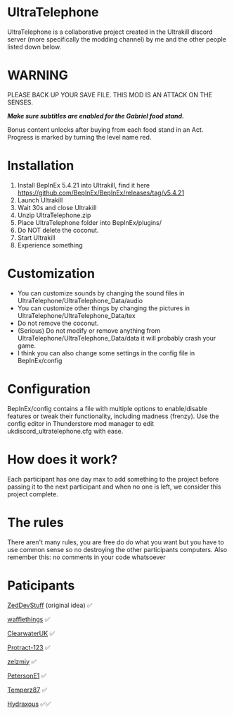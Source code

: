 # UltraTelephone

UltraTelephone is a collaborative project created in the Ultrakill discord server (more specifically the modding channel) by me and the other people listed down below.

# WARNING
PLEASE BACK UP YOUR SAVE FILE.
THIS MOD IS AN ATTACK ON THE SENSES.

***Make sure subtitles are enabled for the Gabriel food stand.***

Bonus content unlocks after buying from each food stand in an Act. Progress is marked by turning the level name red.

# Installation
  1. Install BepInEx 5.4.21 into Ultrakill, find it here https://github.com/BepInEx/BepInEx/releases/tag/v5.4.21
  2. Launch Ultrakill
  3. Wait 30s and close Ultrakill
  4. Unzip UltraTelephone.zip
  5. Place UltraTelephone folder into BepInEx/plugins/
  6. Do NOT delete the coconut.
  7. Start Ultrakill
  8. Experience something


# Customization
  - You can customize sounds by changing the sound files in UltraTelephone/UltraTelephone_Data/audio
  - You can customize other things by changing the pictures in UltraTelephone/UltraTelephone_Data/tex
  - Do not remove the coconut.
  - (Serious) Do not modify or remove anything from UltraTelephone/UltraTelephone_Data/data it will probably crash your game.
  - I think you can also change some settings in the config file in BepInEx/config
  
  # Configuration
BepInEx/config contains a file with multiple options to enable/disable features or tweak their functionality, including madness (frenzy).
Use the config editor in Thunderstore mod manager to edit ukdiscord_ultratelephone.cfg with ease.

# How does it work?

Each participant has one day max to add something to the project before passing it to the next participant and when no one is left, we consider this project complete.

# The rules

There aren't many rules, you are free do do what you want but you have to use common sense so no destroying the other participants computers.
Also remember this: no comments in your code whatsoever

# Paticipants

[ZedDevStuff](https://github.com/ZedDevStuff) (original idea) ✅

[wafflethings](https://github.com/wafflethings) ✅

[ClearwaterUK](https://github.com/ClearwaterUK) ✅

[Protract-123](https://github.com/Protract-123) ✅

[zelzmiy](https://github.com/zelzmiy) ✅

[PetersonE1](https://github.com/PetersonE1) ✅

[Temperz87](https://github.com/Temperz87) ✅

[Hydraxous](https://github.com/Hydraxous) ✅✅

